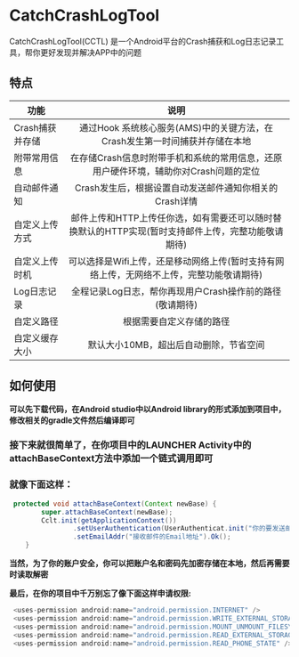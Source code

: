 # CatchCrashLogTool
CatchCrashLogTool(CCTL) 是一个Android平台的Crash捕获和Log日志记录工具，帮你更好发现并解决APP中的问题

## 特点
| 功能          | 说明          | 
| ------------- |:-------------:|
| Crash捕获并存储|通过Hook 系统核心服务(AMS)中的关键方法，在Crash发生第一时间捕获并存储在本地|
| 附带常用信息|在存储Crash信息时附带手机和系统的常用信息，还原用户硬件环境，辅助你对Crash问题的定位|
| 自动邮件通知|Crash发生后，根据设置自动发送邮件通知你相关的Crash详情| 
| 自定义上传方式|邮件上传和HTTP上传任你选，如有需要还可以随时替换默认的HTTP实现(暂时支持邮件上传，完整功能敬请期待)|
| 自定义上传时机|可以选择是Wifi上传，还是移动网络上传(暂时支持有网络上传，无网络不上传，完整功能敬请期待)|
| Log日志记录|全程记录Log日志，帮你再现用户Crash操作前的路径(敬请期待)|
| 自定义路径|根据需要自定义存储的路径|
| 自定义缓存大小|默认大小10MB，超出后自动删除，节省空间|


## 如何使用
**可以先下载代码，在Android studio中以Android library的形式添加到项目中，修改相关的gradle文件然后编译即可**

### 接下来就很简单了，在你项目中的LAUNCHER Activity中的attachBaseContext方法中添加一个链式调用即可
### 就像下面这样：
```java
 protected void attachBaseContext(Context newBase) {
        super.attachBaseContext(newBase);
        Cclt.init(getApplicationContext())
                .setUserAuthentication(UserAuthenticat.init("你的要发送邮件的账户地址","账户密码","发送邮件的服务器主机名","端口(int)","是否使用SSL(boolean)"))
                .setEmailAddr("接收邮件的Email地址").Ok();
    }
```
**当然，为了你的账户安全，你可以把账户名和密码先加密存储在本地，然后再需要时读取解密**

**最后，在你的项目中千万别忘了像下面这样申请权限:**
```java
 <uses-permission android:name="android.permission.INTERNET" />
 <uses-permission android:name="android.permission.WRITE_EXTERNAL_STORAGE" />
 <uses-permission android:name="android.permission.MOUNT_UNMOUNT_FILESYSTEMS" />
 <uses-permission android:name="android.permission.READ_EXTERNAL_STORAGE" />
 <uses-permission android:name="android.permission.READ_PHONE_STATE" />
```
